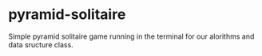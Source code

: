 # pyramid-solitaire
Simple pyramid solitaire game running in the terminal for our alorithms and data sructure class.
